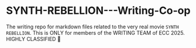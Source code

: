 # SYNTH-REBELLION---Writing-Co-op
The writing repo for markdown files related to the very real movie `SYNTH REBELLION`. This is ONLY for members of the WRITING TEAM of ECC 2025. HIGHLY CLASSIFIED 🔐
